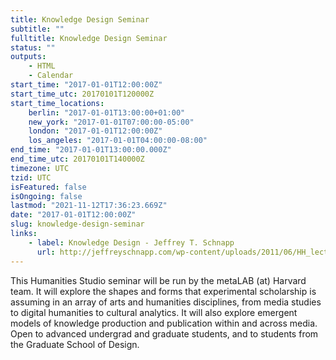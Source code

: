```yaml
---
title: Knowledge Design Seminar
subtitle: ""
fulltitle: Knowledge Design Seminar
status: ""
outputs:
    - HTML
    - Calendar
start_time: "2017-01-01T12:00:00Z"
start_time_utc: 20170101T120000Z
start_time_locations:
    berlin: "2017-01-01T13:00:00+01:00"
    new_york: "2017-01-01T07:00:00-05:00"
    london: "2017-01-01T12:00:00Z"
    los_angeles: "2017-01-01T04:00:00-08:00"
end_time: "2017-01-01T13:00:00.000Z"
end_time_utc: 20170101T140000Z
timezone: UTC
tzid: UTC
isFeatured: false
isOngoing: false
lastmod: "2021-11-12T17:36:23.669Z"
date: "2017-01-01T12:00:00Z"
slug: knowledge-design-seminar
links:
    - label: Knowledge Design - Jeffrey T. Schnapp
      url: http://jeffreyschnapp.com/wp-content/uploads/2011/06/HH_lectures_Schnapp_01.pdf
---
```

<p>This Humanities Studio seminar will be run by the metaLAB (at) Harvard team. It will explore the shapes and forms that experimental scholarship is assuming in an array of arts and humanities disciplines, from media studies to digital humanities to cultural analytics. It will also explore emergent models of knowledge production and publication within and across media. Open to advanced undergrad and graduate students, and to students from the Graduate School of Design.</p>

<p>&nbsp;</p>

<div id="player"></div>
<script src="https://luwes.github.io/vimeowrap.js/vimeowrap.js"></script>
<script src="https://luwes.github.io/vimeowrap.js/vimeowrap.playlist.js"></script>
<script>
    vimeowrap('player').setup({
        urls: [
            'https://vimeo.com/album/4633882'
        ],
        plugins: {
            'playlist':{}
        }
    });
</script>